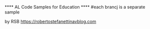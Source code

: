 **** AL Code Samples for Education ****
#each brancj is a separate sample

by RSB
https://robertostefanettinavblog.com


